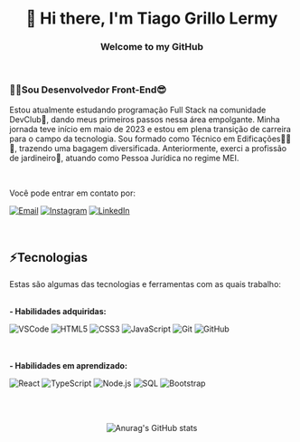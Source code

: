 <h1 align="center">👋 Hi there, I'm Tiago Grillo Lermy</h1>

<h3 align="center">Welcome to my GitHub</h3>
<br>
<div>
<h3>👨‍💻Sou Desenvolvedor Front-End😎</h3>

<p align="justify">
  
Estou atualmente estudando programação Full Stack na comunidade DevClub🥑, dando meus primeiros passos nessa área empolgante. Minha jornada teve início em maio de 2023 e estou em plena transição de carreira para o campo da tecnologia. Sou formado como Técnico em Edificações🔨📐🏢, trazendo uma bagagem diversificada. Anteriormente, exerci a profissão de jardineiro🌱, atuando como Pessoa Jurídica no regime MEI.

</p>
<br>
<p>
Você pode entrar em contato por:
  
[![Email](https://img.shields.io/badge/Email-tlermy@gmail.com-blue?style=flat-square)](mailto:tlermy@gmail.com)
[![Instagram](https://img.shields.io/badge/Instagram-Follow-ff69b4?style=flat-square&logo=instagram&logoColor=white)](https://www.instagram.com/tiagogrillolermy/)
[![LinkedIn](https://img.shields.io/badge/LinkedIn-Connect-blue?style=flat-square&logo=linkedin&logoColor=white)](https://www.linkedin.com/in/tiago-grillo-lermy/)



  
</p>
<br>
</div>
<div>
<h2>⚡Tecnologias</h2>
<p>Estas são algumas das tecnologias e ferramentas com as quais trabalho:</p>
<br>
<b>- Habilidades adquiridas:</b>
<br>
  
![VSCode](https://img.shields.io/badge/-VSCode-007ACC?style=flat-square&logo=visual-studio-code&logoColor=white)
![HTML5](https://img.shields.io/badge/-HTML5-E34F26?style=flat-square&logo=html5&logoColor=white)
![CSS3](https://img.shields.io/badge/-CSS3-1572B6?style=flat-square&logo=css3)
![JavaScript](https://img.shields.io/badge/-JavaScript-black?style=flat-square&logo=javascript)
![Git](https://img.shields.io/badge/-Git-black?style=flat-square&logo=git)
![GitHub](https://img.shields.io/badge/-GitHub-181717?style=flat-square&logo=github)

<br>
<br>
<b>- Habilidades em aprendizado:</b>
<br>

![React](https://img.shields.io/badge/-React-61DAFB?style=flat-square&logo=react&logoColor=white)
![TypeScript](https://img.shields.io/badge/-TypeScript-3178C6?style=flat-square&logo=typescript&logoColor=white)
![Node.js](https://img.shields.io/badge/-Node.js-339933?style=flat-square&logo=node.js&logoColor=white)
![SQL](https://img.shields.io/badge/-SQL-CC2927?style=flat-square&logo=microsoft-sql-server&logoColor=white)
![Bootstrap](https://img.shields.io/badge/-Bootstrap-563D7C?style=flat-square&logo=bootstrap)

<br>
<br>
</div>
<div align="center">
  
![Anurag's GitHub stats](https://github-readme-stats.vercel.app/api?username=TiagoGrilloLermy&hide=contribs,prs)

</div>

